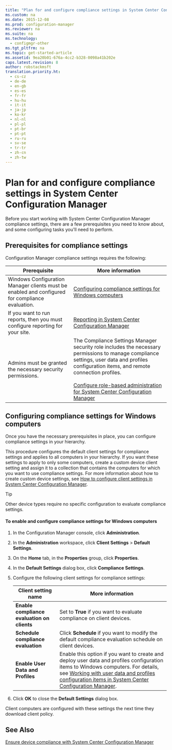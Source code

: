 ```yaml
---
title: "Plan for and configure compliance settings in System Center Configuration Manager"
ms.custom: na
ms.date: 2015-12-08
ms.prod: configuration-manager
ms.reviewer: na
ms.suite: na
ms.technology: 
  - configmgr-other
ms.tgt_pltfrm: na
ms.topic: get-started-article
ms.assetid: 9ea20b01-676a-4cc2-b328-0098a41b202e
caps.latest.revision: 8
author: robstackmsft
translation.priority.ht: 
  - cs-cz
  - de-de
  - en-gb
  - es-es
  - fr-fr
  - hu-hu
  - it-it
  - ja-jp
  - ko-kr
  - nl-nl
  - pl-pl
  - pt-br
  - pt-pt
  - ru-ru
  - sv-se
  - tr-tr
  - zh-cn
  - zh-tw
---
```

# Plan for and configure compliance settings in System Center Configuration Manager
Before you start working with System Center Configuration Manager compliance settings, there are a few prerequisites you need to know about, and some configuring tasks you'll need to perform.  
  
## Prerequisites for compliance settings  
 Configuration Manager compliance settings requires the following:  
  
|Prerequisite|More information|  
|------------------|----------------------|  
|Windows Configuration Manager clients must be enabled and configured for compliance evaluation.|[Configuring compliance settings for Windows computers](#BKMK_Configure)|  
|If you want to run reports, then you must configure reporting for your site.|[Reporting in System Center Configuration Manager](../../core/servers/manage/reporting.md)|  
|Admins must be granted the necessary security permissions.|The Compliance Settings Manager security role includes the necessary permissions to manage compliance settings, user data and profiles configuration items, and remote connection profiles.<br /><br /> [Configure role-based administration for System Center Configuration Manager](../../core/servers/deploy/configure/configure-role-based-administration.md)|  
  
##  <a name="BKMK_Configure"></a> Configuring compliance settings for Windows computers  
 Once you have the necessary prerequisites in place, you can configure compliance settings in your hierarchy.  
  
 This procedure configures the default client settings for compliance settings and applies to all computers in your hierarchy. If you want these settings to apply to only some computers, create a custom device client setting and assign it to a collection that contains the computers for which you want to use compliance settings. For more information about how to create custom device settings, see [How to configure client settings in System Center Configuration Manager](../../core/clients/deploy/configure-client-settings.md).  
  
> [!TIP]  
>  Other device types require no specific configuration to evaluate compliance settings.  
  
#### To enable and configure compliance settings for Windows computers  
  
1.  In the Configuration Manager console, click **Administration**.  
  
2.  In the **Administration** workspace, click **Client Settings** > **Default Settings**.  
  
3.  On the **Home** tab, in the **Properties** group, click **Properties**.  
  
4.  In the **Default Settings** dialog box, click **Compliance Settings**.  
  
5.  Configure the following client settings for compliance settings:  
  
    |Client setting name|More information|  
    |-------------------------|----------------------|  
    |**Enable compliance evaluation on clients**|Set to **True** if you want to evaluate compliance on client devices.|  
    |**Schedule compliance evaluation**|Click **Schedule** if you want to modify the default compliance evaluation schedule on client devices.|  
    |**Enable User Data and Profiles**|Enable this option if you want to create and deploy user data and profiles configuration items to Windows computers. For details, see [Working with user data and profiles configuration items in System Center Configuration Manager](../../compliance/plan-design/working-with-user-data-and-profiles-configuration-items.md).|  
  
6.  Click **OK** to close the **Default Settings** dialog box.  
  
 Client computers are configured with these settings the next time they download client policy.  
  
## See Also  
 [Ensure device compliance with System Center Configuration Manager](../../compliance/understand/ensure-device-compliance.md)